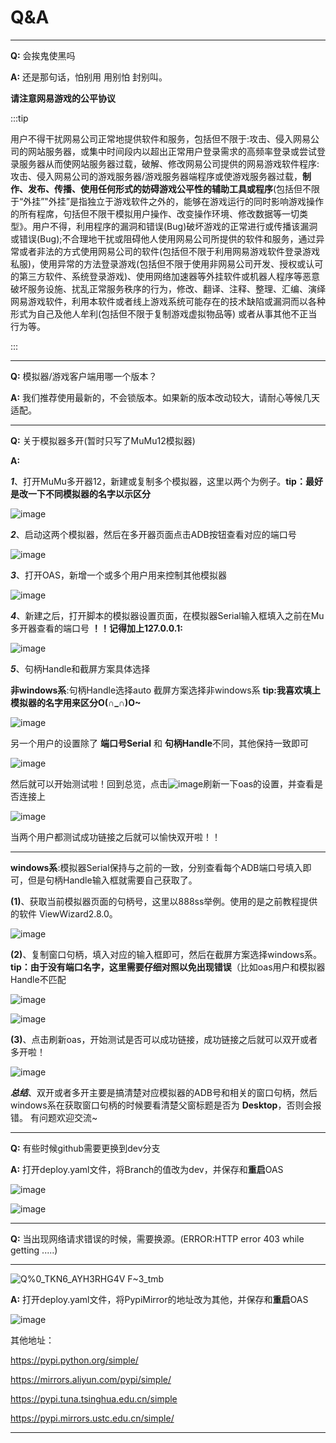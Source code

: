 # Q&A

---

**Q:** 会挨鬼使黑吗

**A:** 还是那句话，怕别用 用别怕 封别叫。

**请注意网易游戏的公平协议**

:::tip

用户不得干扰网易公司正常地提供软件和服务，包括但不限于:攻击、侵入网易公司的网站服务器，或集中时间段内以超出正常用户登录需求的高频率登录或尝试登录服务器从而使网站服务器过载，破解、修改网易公司提供的网易游戏软件程序:攻击、侵入网易公司的游戏服务器/游戏服务器端程序或使游戏服务器过载，**制作、发布、传播、使用任何形式的妨碍游戏公平性的辅助工具或程序**(包括但不限于“外挂”"外挂”是指独立于游戏软件之外的，能够在游戏运行的同时影响游戏操作的所有程席，句括但不限干模拟用户操作、改变操作环境、修改数据等一切类型》。用户不得，利用程序的漏洞和错误(Bug)破坏游戏的正常进行或传播该漏洞或错误(Bug);不合理地干扰或阻碍他人使用网易公司所提供的软件和服务，通过异常或者非法的方式使用网易公司的软件(包括但不限于利用网易游戏软件登录游戏私服)，使用异常的方法登录游戏(包括但不限于使用非网易公司开发、授权或认可的第三方软件、系统登录游戏)、使用网络加速器等外挂软件或机器人程序等恶意破坏服务设施、扰乱正常服务秩序的行为，修改、翻译、注释、整理、汇编、演绎网易游戏软件，利用本软件或者线上游戏系统可能存在的技术缺陷或漏洞而以各种形式为自己及他人牟利(包括但不限于复制游戏虚拟物品等) 或者从事其他不正当行为等。

:::

---

**Q:** 模拟器/游戏客户端用哪一个版本？

**A:** 我们推荐使用最新的，不会锁版本。如果新的版本改动较大，请耐心等候几天适配。

---

**Q:** 关于模拟器多开(暂时只写了MuMu12模拟器)

**A:** 

***1***、打开MuMu多开器12，新建或复制多个模拟器，这里以两个为例子。**tip：最好是改一下不同模拟器的名字以示区分**


![image](https://github.com/runhey/OnmyojiAutoScript-website/assets/94830638/2953b347-0063-4ba3-9903-bbf48bccac02)


***2***、启动这两个模拟器，然后在多开器页面点击ADB按钮查看对应的端口号


![image](https://github.com/runhey/OnmyojiAutoScript-website/assets/94830638/8af64413-cf6d-4a2b-8706-d9fab692e9b1)


***3***、打开OAS，新增一个或多个用户用来控制其他模拟器


![image](https://github.com/runhey/OnmyojiAutoScript-website/assets/94830638/61d79479-8b40-4c9d-ba3a-b0b5967b2fa2)

***4***、新建之后，打开脚本的模拟器设置页面，在模拟器Serial输入框填入之前在Mu多开器查看的端口号 **！！记得加上127.0.0.1:**

![image](https://github.com/runhey/OnmyojiAutoScript-website/assets/94830638/f8a36176-0532-488b-82dd-114df1331ff4)


***5***、句柄Handle和截屏方案具体选择

**非windows系**:句柄Handle选择auto 截屏方案选择非windows系   **tip:我喜欢填上模拟器的名字用来区分O(∩_∩)O~**

![image](https://github.com/runhey/OnmyojiAutoScript-website/assets/94830638/2db8dc1e-5903-46c7-96f8-8b4ccf60b627)

另一个用户的设置除了 **端口号Serial** 和 **句柄Handle**不同，其他保持一致即可

![image](https://github.com/runhey/OnmyojiAutoScript-website/assets/94830638/b2a56035-6d77-4040-bf1a-cc144821d6e1)

然后就可以开始测试啦！回到总览，点击![image](https://github.com/runhey/OnmyojiAutoScript-website/assets/94830638/fc04311d-8986-4cea-b2cc-c9242d272ed1)刷新一下oas的设置，并查看是否连接上

![image](https://github.com/runhey/OnmyojiAutoScript-website/assets/94830638/51e700bf-4b43-4aa3-8d66-fd7751544334)

当两个用户都测试成功链接之后就可以愉快双开啦！！

---

**windows系**:模拟器Serial保持与之前的一致，分别查看每个ADB端口号填入即可，但是句柄Handle输入框就需要自己获取了。

**(1)**、获取当前模拟器页面的句柄号，这里以888ss举例。使用的是之前教程提供的软件 ViewWizard2.8.0。

![image](https://github.com/runhey/OnmyojiAutoScript-website/assets/94830638/743f7774-11ac-4a7b-a18e-04a614615422)

**(2)**、复制窗口句柄，填入对应的输入框即可，然后在截屏方案选择windows系。**tip：由于没有端口名字，这里需要仔细对照以免出现错误**（比如oas用户和模拟器Handle不匹配

![image](https://github.com/runhey/OnmyojiAutoScript-website/assets/94830638/eea85ff4-2d8e-42c9-aca9-de252e681afa)

![image](https://github.com/runhey/OnmyojiAutoScript-website/assets/94830638/6649f9ec-673e-4835-a9bb-e8949dff3723)

**(3)**、点击刷新oas，开始测试是否可以成功链接，成功链接之后就可以双开或者多开啦！

![image](https://github.com/runhey/OnmyojiAutoScript-website/assets/94830638/49a79ade-ca6e-4faf-bfd0-6c56af8f166e)


***总结***、双开或者多开主要是搞清楚对应模拟器的ADB号和相关的窗口句柄，然后windows系在获取窗口句柄的时候要看清楚父窗标题是否为 **Desktop**，否则会报错。
  有问题欢迎交流~

  ---

**Q:** 有些时候github需要更换到dev分支

**A:** 打开deploy.yaml文件，将Branch的值改为dev，并保存和**重启**OAS

![image](https://github.com/KteLinna/OnmyojiAutoScript-website/assets/94830638/ce80de24-2144-4438-a9f5-7935d2443c59)


![image](https://github.com/KteLinna/OnmyojiAutoScript-website/assets/94830638/17cef437-8d13-4085-b3f5-31adcbdbeff5)

---

**Q:** 当出现网络请求错误的时候，需要换源。(ERROR:HTTP error 403 while getting .....)

---

![Q%0_TKN6_AYH3RHG4V F~3_tmb](https://github.com/KteLinna/OnmyojiAutoScript-website/assets/94830638/6cba5773-16de-49ba-9c9b-0edc0fcbead3)

**A:** 打开deploy.yaml文件，将PypiMirror的地址改为其他，并保存和**重启**OAS

![image](https://github.com/KteLinna/OnmyojiAutoScript-website/assets/94830638/6e9fe42a-ae15-41df-b0ff-aaee52a34440)

其他地址：

https://pypi.python.org/simple/

https://mirrors.aliyun.com/pypi/simple/

https://pypi.tuna.tsinghua.edu.cn/simple

https://pypi.mirrors.ustc.edu.cn/simple/

---
